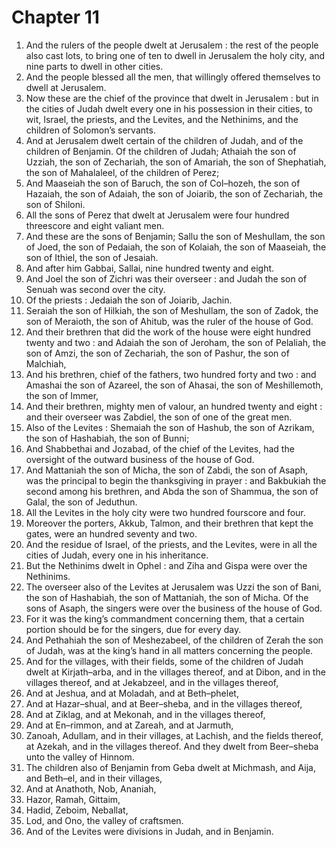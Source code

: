 # Chapter 11

1. And the rulers of the people dwelt at Jerusalem : the rest of the people also cast lots, to bring one of ten to dwell in Jerusalem the holy city, and nine parts to dwell in other cities.
2. And the people blessed all the men, that willingly offered themselves to dwell at Jerusalem.
3. Now these are the chief of the province that dwelt in Jerusalem : but in the cities of Judah dwelt every one in his possession in their cities, to wit, Israel, the priests, and the Levites, and the Nethinims, and the children of Solomon’s servants.
4. And at Jerusalem dwelt certain of the children of Judah, and of the children of Benjamin. Of the children of Judah; Athaiah the son of Uzziah, the son of Zechariah, the son of Amariah, the son of Shephatiah, the son of Mahalaleel, of the children of Perez;
5. And Maaseiah the son of Baruch, the son of Col–hozeh, the son of Hazaiah, the son of Adaiah, the son of Joiarib, the son of Zechariah, the son of Shiloni.
6. All the sons of Perez that dwelt at Jerusalem were four hundred threescore and eight valiant men.
7. And these are the sons of Benjamin; Sallu the son of Meshullam, the son of Joed, the son of Pedaiah, the son of Kolaiah, the son of Maaseiah, the son of Ithiel, the son of Jesaiah.
8. And after him Gabbai, Sallai, nine hundred twenty and eight.
9. And Joel the son of Zichri was their overseer : and Judah the son of Senuah was second over the city.
10. Of the priests : Jedaiah the son of Joiarib, Jachin.
11. Seraiah the son of Hilkiah, the son of Meshullam, the son of Zadok, the son of Meraioth, the son of Ahitub, was the ruler of the house of God.
12. And their brethren that did the work of the house were eight hundred twenty and two : and Adaiah the son of Jeroham, the son of Pelaliah, the son of Amzi, the son of Zechariah, the son of Pashur, the son of Malchiah,
13. And his brethren, chief of the fathers, two hundred forty and two : and Amashai the son of Azareel, the son of Ahasai, the son of Meshillemoth, the son of Immer,
14. And their brethren, mighty men of valour, an hundred twenty and eight : and their overseer was Zabdiel, the son of one of the great men.
15. Also of the Levites : Shemaiah the son of Hashub, the son of Azrikam, the son of Hashabiah, the son of Bunni;
16. And Shabbethai and Jozabad, of the chief of the Levites, had the oversight of the outward business of the house of God.
17. And Mattaniah the son of Micha, the son of Zabdi, the son of Asaph, was the principal to begin the thanksgiving in prayer : and Bakbukiah the second among his brethren, and Abda the son of Shammua, the son of Galal, the son of Jeduthun.
18. All the Levites in the holy city were two hundred fourscore and four.
19. Moreover the porters, Akkub, Talmon, and their brethren that kept the gates, were an hundred seventy and two.
20. And the residue of Israel, of the priests, and the Levites, were in all the cities of Judah, every one in his inheritance.
21. But the Nethinims dwelt in Ophel : and Ziha and Gispa were over the Nethinims.
22. The overseer also of the Levites at Jerusalem was Uzzi the son of Bani, the son of Hashabiah, the son of Mattaniah, the son of Micha. Of the sons of Asaph, the singers were over the business of the house of God.
23. For it was the king’s commandment concerning them, that a certain portion should be for the singers, due for every day.
24. And Pethahiah the son of Meshezabeel, of the children of Zerah the son of Judah, was at the king’s hand in all matters concerning the people.
25. And for the villages, with their fields, some of the children of Judah dwelt at Kirjath–arba, and in the villages thereof, and at Dibon, and in the villages thereof, and at Jekabzeel, and in the villages thereof,
26. And at Jeshua, and at Moladah, and at Beth–phelet,
27. And at Hazar–shual, and at Beer–sheba, and in the villages thereof,
28. And at Ziklag, and at Mekonah, and in the villages thereof,
29. And at En–rimmon, and at Zareah, and at Jarmuth,
30. Zanoah, Adullam, and in their villages, at Lachish, and the fields thereof, at Azekah, and in the villages thereof. And they dwelt from Beer–sheba unto the valley of Hinnom.
31. The children also of Benjamin from Geba dwelt at Michmash, and Aija, and Beth–el, and in their villages,
32. And at Anathoth, Nob, Ananiah,
33. Hazor, Ramah, Gittaim,
34. Hadid, Zeboim, Neballat,
35. Lod, and Ono, the valley of craftsmen.
36. And of the Levites were divisions in Judah, and in Benjamin.

